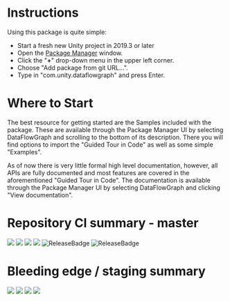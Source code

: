 # Instructions
Using this package is quite simple:
- Start a fresh new Unity project in 2019.3 or later
- Open the [Package Manager](https://docs.unity3d.com/Packages/com.unity.package-manager-ui@latest/index.html) window.
- Click the "**+**" drop-down menu in the upper left corner.
- Choose "Add package from git URL...".
- Type in "com.unity.dataflowgraph" and press Enter.


# Where to Start
The best resource for getting started are the Samples included with the package.  These are available through the Package Manager UI by selecting DataFlowGraph and scrolling to the bottom of its description.  There you will find options to import the "Guided Tour in Code" as well as some simple "Examples".

As of now there is very little formal high level documentation, however, all APIs are fully documented and most features are covered in the aforementioned "Guided Tour in Code".  The documentation is available through the Package Manager UI by selecting DataFlowGraph and clicking "View documentation".


# Repository CI summary - master

[![](https://badges.cds.internal.unity3d.com/packages/com.unity.dataflowgraph/build-badge.svg?branch=master)](https://badges.cds.internal.unity3d.com/packages/com.unity.dataflowgraph/build-info?branch=master) [![](https://badges.cds.internal.unity3d.com/packages/com.unity.dataflowgraph/dependencies-badge.svg?branch=master)](https://badges.cds.internal.unity3d.com/packages/com.unity.dataflowgraph/dependencies-info?branch=master) [![](https://badges.cds.internal.unity3d.com/packages/com.unity.dataflowgraph/dependants-badge.svg)](https://badges.cds.internal.unity3d.com/packages/com.unity.dataflowgraph/dependants-info) [![](https://badges.cds.internal.unity3d.com/packages/com.unity.dataflowgraph/warnings-badge.svg?branch=master)](https://badges.cds.internal.unity3d.com/packages/com.unity.dataflowgraph/warnings-info?branch=master) 
![ReleaseBadge](https://badges.cds.internal.unity3d.com/packages/com.unity.dataflowgraph/release-badge.svg) ![ReleaseBadge](https://badges.cds.internal.unity3d.com/packages/com.unity.dataflowgraph/candidates-badge.svg)

# Bleeding edge / staging summary

[![](https://badges.cds.internal.unity3d.com/packages/com.unity.dataflowgraph/build-badge.svg?branch=staging)](https://badges.cds.internal.unity3d.com/packages/com.unity.dataflowgraph/build-info?branch=staging) [![](https://badges.cds.internal.unity3d.com/packages/com.unity.dataflowgraph/dependencies-badge.svg?branch=staging)](https://badges.cds.internal.unity3d.com/packages/com.unity.dataflowgraph/dependencies-info?branch=staging) [![](https://badges.cds.internal.unity3d.com/packages/com.unity.dataflowgraph/dependants-badge.svg)](https://badges.cds.internal.unity3d.com/packages/com.unity.dataflowgraph/dependants-info) [![](https://badges.cds.internal.unity3d.com/packages/com.unity.dataflowgraph/warnings-badge.svg?branch=staging)](https://badges.cds.internal.unity3d.com/packages/com.unity.dataflowgraph/warnings-info?branch=staging) 

